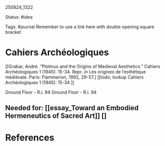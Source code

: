 
250824_1322

Status: #idea

Tags: #journal
Remember to use a link here with double opening square bracket
# Cahiers Archéologiques

[[Grabar, André. “Plotinus and the Origins of Medieval Aesthetics.” Cahiers Archéologiques 1 (1945): 15-34. Repr. in Les origines de l’esthétique médiévale. Paris: Flammarion, 1992, 29-57.]
[[todo; lookup Cahiers Archéologiques 1 (1945): 15-34 ]]

Ground Floor - R.i. 94 Ground Floor - R.i. 94

Needed for:
[[essay_Toward an Embodied Hermeneutics of Sacred Art]]
[]
---
# References